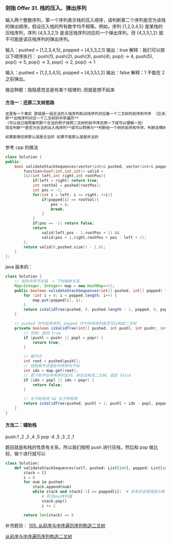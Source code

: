 ### 剑指 Offer 31. 栈的压入、弹出序列

输入两个整数序列，第一个序列表示栈的压入顺序，请判断第二个序列是否为该栈的弹出顺序。假设压入栈的所有数字均不相等。例如，序列 {1,2,3,4,5} 是某栈的压栈序列，序列 {4,5,3,2,1} 是该压栈序列对应的一个弹出序列，但 {4,3,5,1,2} 就不可能是该压栈序列的弹出序列。

输入：pushed = [1,2,3,4,5], popped = [4,5,3,2,1]
输出：true
解释：我们可以按以下顺序执行：
push(1), push(2), push(3), push(4), pop() -> 4,
push(5), pop() -> 5, pop() -> 3, pop() -> 2, pop() -> 1

输入：pushed = [1,2,3,4,5], popped = [4,3,5,1,2]
输出：false
解释：1 不能在 2 之前弹出。

做这种题：隐隐感觉总是有某个规律的..但就是想不起来

#### 方法一：还原二叉树思路

```markdown
这里有一个事实 那就是一组合法的入栈序列和出栈序列对应着一个二叉树的前序和中序 （应该是来源于 2000 多年浙大的一道考研真题） 即**入栈序列对应一个二叉树的前序遍历**
即**出栈序列对应一个二叉树的中序遍历**
（可以自己按照案列那个合法的例子按照二叉树的前中序还原一下就可以理解一些）
现在判断**是否为合法的出入栈序列**就可以转换为**判断给一个树的前序和中序，判断这棵树能否还原为一个二叉树**

如果能够还原那么就是合法的 如果不能那么就是非法的
```

参考 cpp 的做法

```cpp
class Solution {
public:
    bool validateStackSequences(vector<int>& pushed, vector<int>& popped) {
        function<bool(int,int,int)> valid =
        [&](int left,int right,int rootPos){
            if(left > right) return true;
            int rootVal = pushed[rootPos];
            int pos = -1;
            for(int i = left; i <= right; ++i){
                if(popped[i] == rootVal){
                    pos = i;
                    break;
                }
            }
            if(pos == -1) return false;
            return
                valid(left,pos - 1,rootPos + 1) &&
                valid(pos + 1,right,rootPos + pos - left + 1);
        };
        return valid(0,pushed.size() - 1,0);
    }
};
```

java 版本的：

```java
class Solution {
    // 保存中序节点值 -> 下标映射关系
    Map<Integer, Integer> map = new HashMap<>();
    public boolean validateStackSequences(int[] pushed, int[] popped) {
        for (int i = 0; i < popped.length; i++) {
            map.put(popped[i], i);
        }
        return isValidTree(pushed, 0, pushed.length - 1, popped, 0, popped.length - 1);
    }

    // pushed 作为前序序列，popped 作为中序序列是否可以构成二叉树
    private boolean isValidTree(int[] pushed, int pushl, int pushr, int[] popped, int popl, int popr) {
        // 空树，返回 true
        if (pushl > pushr || popl > popr) {
            return true;
        }

        // 根节点
        int root = pushed[pushl];
        // 找到根节点值在中序序列下标
        int idx = map.get(root);
        // 若下标不在中序序列区间，则无法构成二叉树，返回 false
        if (idx < popl || idx > popr) {
            return false;
        }

        // 左子树有效 && 右子树有效
        return isValidTree(pushed, pushl + 1, pushl + idx - popl, popped, popl, idx - 1) && isValidTree(pushed, pushl + idx - popl + 1, pushr, popped, idx + 1, popr);
    }
}


```

#### 方法二：辅助栈

push:1 ,2 ,3 ,4 ,5
pop :4 ,5 ,3 ,2 ,1

题目就是和栈的性质有关系，所以我们按照 push 进行压栈，然后和 pop 做比较，挨个进行就可以

```python
class Solution:
    def validateStackSequences(self, pushed: List[int], popped: List[int]) -> bool:
        stack = []
        i = 0
        for num in pushed:
            stack.append(num)
            while stack and stack[-1] == popped[i]:  # 本来应该是栈底元素
                # 符合pop序列值
                stack.pop()
                i += 1

        return len(stack) == 0

```

补充题目： [105. 从前序与中序遍历序列构造二叉树](https://leetcode.cn/problems/construct-binary-tree-from-preorder-and-inorder-traversal/)

[从前序与中序遍历序列构造二叉树](../二叉树/105.%20从前序与中序遍历序列构造二叉树.md)
